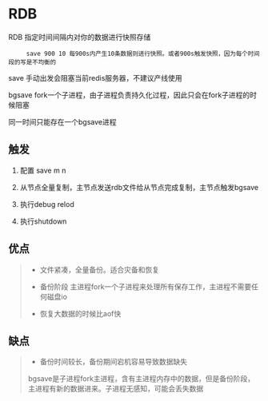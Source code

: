 # RDB

RDB 指定时间间隔内对你的数据进行快照存储

```
     save 900 10 每900s内产生10条数据则进行快照。或者900s触发快照，因为每个时间段的写是不均衡的
```

save 手动出发会阻塞当前redis服务器，不建议产线使用

bgsave fork一个子进程，由子进程负责持久化过程，因此只会在fork子进程的时候阻塞

同一时间只能存在一个bgsave进程

## 触发

1. 配置 save m n

2. 从节点全量复制，主节点发送rdb文件给从节点完成复制，主节点触发bgsave

3. 执行debug relod

4. 执行shutdown

## 优点

> * 文件紧凑，全量备份。适合灾备和恢复
>
> * 备份阶段 主进程fork一个子进程来处理所有保存工作，主进程不需要任何磁盘io
>
> * 恢复大数据的时候比aof快

## 缺点

> * 备份时间较长，备份期间宕机容易导致数据缺失
>
> bgsave是子进程fork主进程，含有主进程内存中的数据，但是备份阶段，主进程有新的数据进来。子进程无感知，可能会丢失数据



